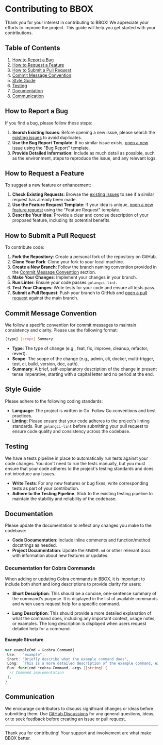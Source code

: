 # Contributing to BBOX

Thank you for your interest in contributing to BBOX! We appreciate your efforts to improve the project. This guide will help you get started with your contributions.

## Table of Contents

1. [How to Report a Bug](#how-to-report-a-bug)
2. [How to Request a Feature](#how-to-request-a-feature)
3. [How to Submit a Pull Request](#how-to-submit-a-pull-request)
4. [Commit Message Convention](#commit-message-convention)
5. [Style Guide](#style-guide)
6. [Testing](#testing)
7. [Documentation](#documentation)
8. [Communication](#communication)

## How to Report a Bug

If you find a bug, please follow these steps:

1. **Search Existing Issues**: Before opening a new issue, please search the [existing issues](https://github.com/similarweb/bbox/issues) to avoid duplicates.
2. **Use the Bug Report Template**: If no similar issue exists, [open a new issue](https://github.com/similarweb/bbox/issues/new/choose) using the "Bug Report" template.
3. **Provide Detailed Information**: Include as much detail as possible, such as the environment, steps to reproduce the issue, and any relevant logs.

## How to Request a Feature

To suggest a new feature or enhancement:

1. **Check Existing Requests**: Browse the [existing issues](https://github.com/similarweb/bbox/issues) to see if a similar request has already been made.
2. **Use the Feature Request Template**: If your idea is unique, [open a new feature request](https://github.com/similarweb/bbox/issues/new/choose) using the "Feature Request" template.
3. **Describe Your Idea**: Provide a clear and concise description of your proposed feature, including its potential benefits.

## How to Submit a Pull Request

To contribute code:

1. **Fork the Repository**: Create a personal fork of the repository on GitHub.
2. **Clone Your Fork**: Clone your fork to your local machine.
3. **Create a New Branch**: Follow the branch naming convention provided in the [Commit Message Convention](#commit-message-convention) section.
4. **Make Your Changes**: Implement your changes in your branch.
5. **Run Linter**: Ensure your code passes `golangci-lint`.
6. **Test Your Changes**: Write tests for your code and ensure all tests pass.
7. **Submit a Pull Request**: Push your branch to GitHub and [open a pull request](https://github.com/similarweb/bbox/compare) against the main branch.

## Commit Message Convention

We follow a specific convention for commit messages to maintain consistency and clarity. Please use the following format:

```bash
[type] [scope] Summary
```

- **Type**: The type of change (e.g., feat, fix, improve, cleanup, refactor, revert).
- **Scope**: The scope of the change (e.g., admin, cli, docker, multi-trigger, test, ci, build, version, doc, auth).
- **Summary**: A brief, self-explanatory description of the change in present tense imperative, starting with a capital letter and no period at the end.

## Style Guide

Please adhere to the following coding standards:

- **Language**: The project is written in Go. Follow Go conventions and best practices.
- **Linting**: Please ensure that your code adheres to the project's linting standards. Run `golangci-lint` before submitting your pull request to ensure code quality and consistency across the codebase.

## Testing

We have a tests pipeline in place to automatically run tests against your code changes. You don't need to run the tests manually, but you must ensure that your code adheres to the project's testing standards and does not introduce any issues.

- **Write Tests**: For any new features or bug fixes, write corresponding tests as part of your contribution.
- **Adhere to the Testing Pipeline**: Stick to the existing testing pipeline to maintain the stability and reliability of the codebase.

## Documentation

Please update the documentation to reflect any changes you make to the codebase:

- **Code Documentation**: Include inline comments and function/method docstrings as needed.
- **Project Documentation**: Update the `README.md` or other relevant docs with information about new features or updates.

### Documentation for Cobra Commands

When adding or updating Cobra commands in BBOX, it is important to include both short and long descriptions to provide clarity for users:

- **Short Description**: This should be a concise, one-sentence summary of the command's purpose. It is displayed in the list of available commands and when users request help for a specific command.

- **Long Description**: This should provide a more detailed explanation of what the command does, including any important context, usage notes, or examples. The long description is displayed when users request detailed help for a command.

#### Example Structure

```go
var exampleCmd = &cobra.Command{
 Use:   "example",
 Short: "Briefly describe what the example command does",
 Long:  `This is a more detailed description of the example command, explaining its purpose, how it works, and any other relevant information. This can include usage notes, examples, and any warnings or important considerations.`,
 Run: func(cmd *cobra.Command, args []string) {
  // Command implementation
 },
}
```

## Communication

We encourage contributors to discuss significant changes or ideas before submitting them. Use [GitHub Discussions](https://github.com/similarweb/bbox/discussions) for any general questions, ideas, or to seek feedback before creating an issue or pull request.

---

Thank you for contributing! Your support and involvement are what make BBOX better.
